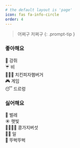 ```yaml
---
# the default layout is 'page'
icon: fas fa-info-circle
order: 4
---
```


> 어쩌구 저쩌구
{: .prompt-tip }

### 좋아해요
🐶 강쥐\
☔️ 비\
🍗🍕🍔 치킨피자햄버거\
🎮 게임\
😴 드르렁

### 싫어해요
🦟 벌레\
☀️ 햇빛\
🫘🍆🍄‍🟫 콩가지버섯\
🧑‍💻 일\
🚶 뚜벅뚜벅
